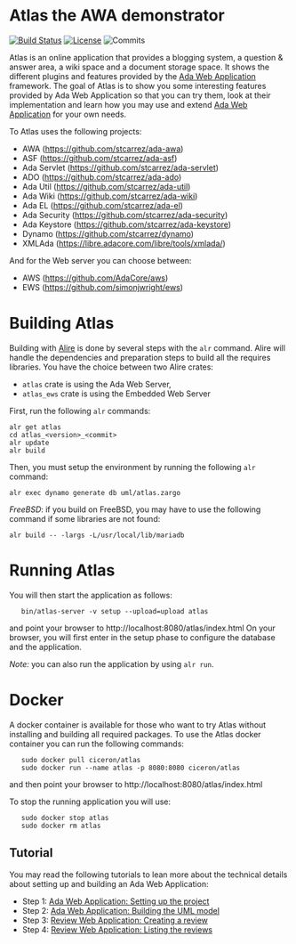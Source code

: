 # Atlas the AWA demonstrator

[![Build Status](https://img.shields.io/jenkins/s/https/jenkins.vacs.fr/Atlas.svg)](http://jenkins.vacs.fr/job/Atlas/)
[![License](https://img.shields.io/badge/license-APACHE2-blue.svg)](LICENSE)
![Commits](https://img.shields.io/github/commits-since/stcarrez/atlas/1.1.0.svg)

Atlas is an online application that provides a blogging system,
a question & answer area, a wiki space and a document storage space.
It shows the different plugins and features provided by
the [Ada Web Application](https://github.com/stcarrez/ada-awa) framework.
The goal of Atlas is to show you some interesting features
provided by Ada Web Application so that you can try them,
look at their implementation and learn how you may use and extend
[Ada Web Application](https://github.com/stcarrez/ada-awa) for your own needs.

To Atlas uses the following projects:

* AWA           (https://github.com/stcarrez/ada-awa)
* ASF           (https://github.com/stcarrez/ada-asf)
* Ada Servlet   (https://github.com/stcarrez/ada-servlet)
* ADO           (https://github.com/stcarrez/ada-ado)
* Ada Util      (https://github.com/stcarrez/ada-util)
* Ada Wiki      (https://github.com/stcarrez/ada-wiki)
* Ada EL        (https://github.com/stcarrez/ada-el)
* Ada Security  (https://github.com/stcarrez/ada-security)
* Ada Keystore  (https://github.com/stcarrez/ada-keystore)
* Dynamo        (https://github.com/stcarrez/dynamo)
* XMLAda        (https://libre.adacore.com/libre/tools/xmlada/)

And for the Web server you can choose between:

* AWS           (https://github.com/AdaCore/aws)
* EWS           (https://github.com/simonjwright/ews)

# Building Atlas

Building with [Alire](https://github.com/alire-project/alire) is done by several
steps with the `alr` command.  Alire will handle the dependencies and preparation
steps to build all the requires libraries.  You have the choice between two Alire crates:

* `atlas` crate is using the Ada Web Server,
* `atlas_ews` crate is using the Embedded Web Server

First, run the following `alr` commands:

```
alr get atlas
cd atlas_<version>_<commit>
alr update
alr build
```

Then, you must setup the environment by running the following `alr` command:

```
alr exec dynamo generate db uml/atlas.zargo
```

*FreeBSD*: if you build on FreeBSD, you may have to use the following
command if some libraries are not found:

```
alr build -- -largs -L/usr/local/lib/mariadb
```


# Running Atlas

You will then start the application as follows:
```
   bin/atlas-server -v setup --upload=upload atlas
```

and point your browser to http://localhost:8080/atlas/index.html
On your browser, you will first enter in the setup phase to configure
the database and the application.

*Note:* you can also run the application by using `alr run`.

# Docker

A docker container is available for those who want to try Atlas without installing
and building all required packages.  To use the Atlas docker container you can
run the following commands:

```
   sudo docker pull ciceron/atlas
   sudo docker run --name atlas -p 8080:8080 ciceron/atlas
```

and then point your browser to http://localhost:8080/atlas/index.html

To stop the running application you will use:
```
   sudo docker stop atlas
   sudo docker rm atlas
```

## Tutorial

You may read the following tutorials to lean more about the technical details about
setting up and building an Ada Web Application:

  * Step 1: [Ada Web Application: Setting up the project](https://blog.vacs.fr/vacs/blogs/post.html?post=2014/05/08/Ada-Web-Application-Setting-up-the-project)
  * Step 2: [Ada Web Application: Building the UML model](https://blog.vacs.fr/vacs/blogs/post.html?post=2014/05/18/Ada-Web-Application--Building-the-UML-model)
  * Step 3: [Review Web Application: Creating a review](https://blog.vacs.fr/vacs/blogs/post.html?post=2014/06/14/Review-Web-Application-Creating-a-review)
  * Step 4: [Review Web Application: Listing the reviews](https://blog.vacs.fr/vacs/blogs/post.html?post=2014/07/19/Review-Web-Application-Listing-the-reviews)
      
